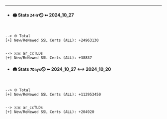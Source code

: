 

---
- #### 🖨️ **Stats** `24Hr`⏲️ ➼ 2024_10_27
```console


--> 🌐 Total
[+] New/ReNewed SSL Certs (ALL): +24963130


--> 🇦🇷 ar_ccTLDs
[+] New/ReNewed SSL Certs (ALL): +38837

```

- #### 🖨️ **Stats** `7Days`⏲️ ➼ 2024_10_27 <--> 2024_10_20
```console


--> 🌐 Total
[+] New/ReNewed SSL Certs (ALL): +112953450


--> 🇦🇷 ar_ccTLDs
[+] New/ReNewed SSL Certs (ALL): +204920

```

